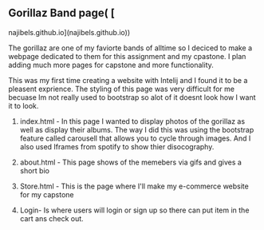 ## Gorillaz Band page( [
najibels.github.io](najibels.github.io))


The gorillaz are one of my faviorte bands of alltime so I deciced to make a webpage dedicated to them for this assignment and my cpastone. I plan adding much more pages for capstone and more functionality.

This was my first time creating a website with Intelij and I found it to be a pleasent exprience. The styling of this page was very difficult for me becuase Im not really used to bootstrap so alot of it doesnt look how I want it to look.


1. index.html -   In this page I wanted to display photos of the gorillaz as well as display their albums. The way I did this was using the bootstrap feature called carousell that allows you to cycle through images. And I also used Iframes from spotify to show thier disocography.

2. about.html - This page shows of the memebers via gifs and gives a short bio

3. Store.html - This is the page where I'll make my e-commerce website for my capstone

4. Login- Is where users will login or sign up so there can put item in the cart ans check out.

